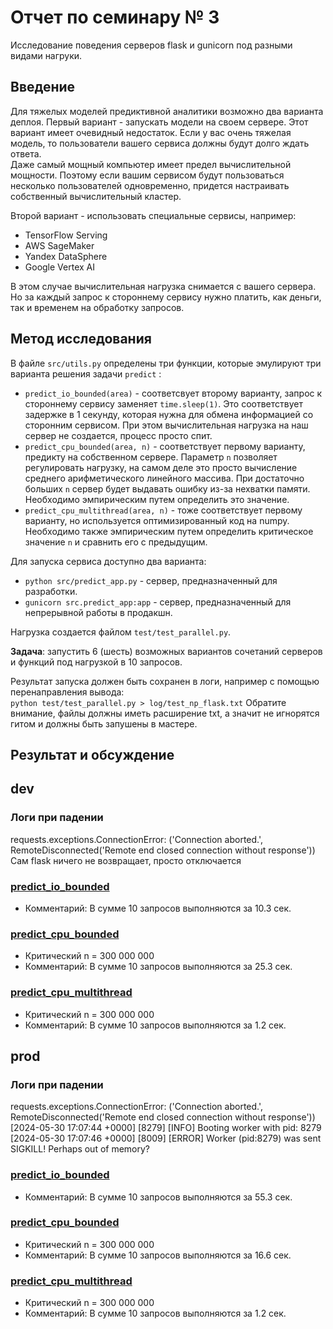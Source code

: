 # Отчет по семинару № 3
Исследование поведения серверов flask и gunicorn под разными видами нагруки.  

## Введение
Для тяжелых моделей предиктивной аналитики возможно два варианта деплоя. 
Первый вариант - запускать модели на своем сервере. 
Этот вариант имеет очевидный недостаток. 
Если у вас очень тяжелая модель, то пользователи вашего сервиса должны будут долго ждать ответа.  
Даже самый мощный компьютер имеет предел вычислительной мощности. 
Поэтому если вашим сервисом будут пользоваться несколько пользователей одновременно, придется настраивать собственный вычислительный кластер. 

Второй вариант - использовать специальные сервисы, например:  
- TensorFlow Serving
- AWS SageMaker
- Yandex DataSphere
- Google Vertex AI

В этом случае вычислительная нагрузка снимается с вашего сервера. 
Но за каждый запрос к стороннему сервису нужно платить, как деньги, так и временем на обработку запросов. 

## Метод исследования
В файле `src/utils.py` определены три функции, которые эмулируют три варианта решения задачи `predict` :
- `predict_io_bounded(area)` - соответсвует второму варианту, запрос к стороннему сервису заменяет `time.sleep(1)`. 
Это соответствует задержке в 1 секунду, которая нужна для обмена информацией со сторонним сервисом. 
При этом вычислительная нагрузка на наш сервер не создается, процесс просто спит. 
- `predict_cpu_bounded(area, n)` - соответствует первому варианту, предикту на собственном сервере. 
Параметр `n` позволяет регулировать нагрузку, на самом деле это просто вычисление среднего арифметического линейного массива. 
При достаточно больших `n` сервер будет выдавать ошибку из-за нехватки памяти. 
Необходимо эмпирическим путем определить это значение. 
- `predict_cpu_multithread(area, n)` - тоже соответствует первому варианту, но используется оптимизированный код на numpy. 
Необходимо также эмпирическим путем определить критическое значение `n` и сравнить его с предыдущим. 

Для запуска сервиса доступно два варианта: 
- `python src/predict_app.py` - сервер, предназначенный для разработки. 
- `gunicorn src.predict_app:app` - сервер, предназначенный для непрерывной работы в продакшн. 

Нагрузка создается файлом `test/test_parallel.py`.  

**Задача**: запустить 6 (шесть) возможных вариантов сочетаний серверов и функций под нагрузкой в 10 запросов. 

Результат запуска должен быть сохранен в логи, например с помощью перенаправления вывода:  
`python test/test_parallel.py > log/test_np_flask.txt` 
Обратите внимание, файлы должны иметь расширение txt, а значит не игнорятся гитом и должны быть запушены в мастере.  

## Результат и обсуждение
## dev
### Логи при падении
requests.exceptions.ConnectionError: ('Connection aborted.', RemoteDisconnected('Remote end closed connection without response')) \
Сам flask ничего не возвращает, просто отключается

### [predict_io_bounded](../log/io_bounded_dev.txt)
- Комментарий: В сумме 10 запросов выполняются за 10.3 сек.

### [predict_cpu_bounded](../log/cpu_bounded_dev.txt)
- Критический n = 300 000 000
- Комментарий: В сумме 10 запросов выполняются за 25.3 сек.

### [predict_cpu_multithread](../log/cpu_multithread_dev.txt)
- Критический n = 300 000 000
- Комментарий: В сумме 10 запросов выполняются за 1.2 сек.

## prod
### Логи при падении
requests.exceptions.ConnectionError: ('Connection aborted.', RemoteDisconnected('Remote end closed connection without response')) \
[2024-05-30 17:07:44 +0000] [8279] [INFO] Booting worker with pid: 8279 \
[2024-05-30 17:07:46 +0000] [8009] [ERROR] Worker (pid:8279) was sent SIGKILL! Perhaps out of memory?

### [predict_io_bounded](../log/io_bounded_prod_w1.txt)
- Комментарий: В сумме 10 запросов выполняются за 55.3 сек.

### [predict_cpu_bounded](../log/cpu_bounded_prod_w1.txt)
- Критический n = 300 000 000
- Комментарий: В сумме 10 запросов выполняются за 16.6 сек.

### [predict_cpu_multithread](../log/cpu_multithread_prod_w1.txt)
- Критический n = 300 000 000
- Комментарий: В сумме 10 запросов выполняются за 1.2 сек.
